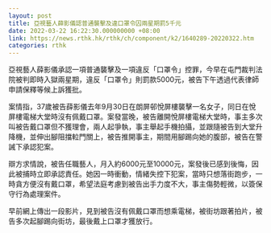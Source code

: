 ```yaml
---
layout: post
title: 亞視藝人薛影儀認普通襲擊及違口罩令囚兩星期罰5千元
date: 2022-03-22 16:22:30.000000000 +08:00
link: https://news.rthk.hk/rthk/ch/component/k2/1640289-20220322.htm
categories: rthk
---
```


亞視藝人薛影儀承認一項普通襲擊及一項違反「口罩令」控罪，今早在屯門裁判法院被判即時入獄兩星期，違反「口罩令」則罰款5000元，被告下午透過代表律師申請保釋等候上訴獲批。

案情指，37歲被告薛影儀去年9月30日在朗屏邨悅屏樓襲擊一名女子，同日在悅屏樓電梯大堂時沒有佩戴口罩。案發當晚，被告離開悅屏樓電梯大堂時，事主多次叫被告戴口罩但不獲理會，兩人起爭執，事主舉起手機拍攝，並跟隨被告到大堂升降機，並伸出腳阻擋𨋢門關上，被告推開事主，期間用腳踢向她的腹部，被告在警誡下承認犯案。

辯方求情說，被告任職藝人，月入約6000元至10000元，案發後已感到後悔，因此被捕時立即承認責任。她因一時衝動，情緒失控下犯案，當時只想落街跑步，一時貪方便沒有戴口罩，希望法庭考慮到被告出手力度不大，事主傷勢輕微，以簽保守行為處理案件。 

早前網上傳出一段影片，見到被告沒有佩戴口罩而想乘電梯，被街坊跟著拍片，被告多次起腳踢向街坊，最後戴上口罩才獲放行。
